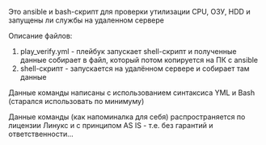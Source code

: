 Это ansible и bash-скрипт для проверки утилизации CPU, ОЗУ, HDD и запущены ли службы на удаленном сервере

Описание файлов:
1. play_verify.yml - плейбук запускает shell-скрипт и полученные данные собирает в файл, который потом копируется на ПК с ansible
2. shell-скрипт - запускается на удалённом сервере и собирает там данные



Данные команды написаны с использованием синтаксиса YML и Bash (старался использовать по минимуму)

Данные команды (как напоминалка для себя) распространяется по лицензии Линукс и с принципом AS IS - т.е. без гарантий и ответственности...
